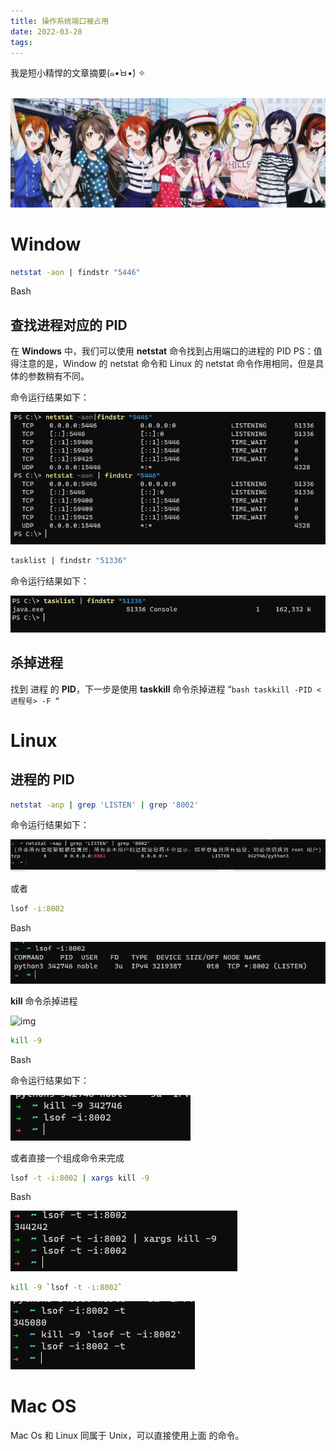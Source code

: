 ```yaml
---
title: 操作系统端口被占用
date: 2022-03-28
tags:
---
```


我是短小精悍的文章摘要(๑•̀ㅂ•́) ✧

<!-- more -->

​	![img](../assets/操作系统端口被占用/wallhaven-0j1xjp.jpg)

# Window

```bash
netstat -aon | findstr "5446"
```

Bash

## 	查找进程对应的 PID

在 **Windows** 中，我们可以使用 **netstat** 命令找到占用端口的进程的 PID PS：值得注意的是，Window 的 netstat 命令和 Linux 的 netstat 命令作用相同，但是具体的参数稍有不同。

 命令运行结果如下： 

![img](../assets/操作系统端口被占用/图片-5.png)

```bash
tasklist | findstr "51336"
```

 命令运行结果如下： 

![img](../assets/操作系统端口被占用/图片-6.png)

## 	杀掉进程

找到 进程 的 **PID**，下一步是使用 **taskkill** 命令杀掉进程 “`bash taskkill -PID <进程号> -F “`

# Linux

## 进程的 PID

```bash
netstat -anp | grep 'LISTEN' | grep '8002'
```

 命令运行结果如下： 

![img](../assets/操作系统端口被占用/图片-7.png)

或者

```bash
lsof -i:8002
```

Bash

![img](../assets/操作系统端口被占用/图片-8.png)

**kill** 命令杀掉进程

![img](blob:http://blog.wangshuo.cool/4784d358-e1f6-438a-8f7a-f4281e510de5)

```bash
kill -9 
```

Bash

命令运行结果如下：

![img](../assets/操作系统端口被占用/图片-10.png)

或者直接一个组成命令来完成

```bash
lsof -t -i:8002 | xargs kill -9
```

Bash

![img](../assets/操作系统端口被占用/图片-11.png)

```bash
kill -9 `lsof -t -i:8002`
```



![img](../assets/操作系统端口被占用/图片-12.png)

# Mac OS

Mac Os 和 Linux 同属于 Unix，可以直接使用上面 的命令。